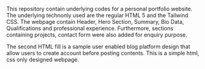 This repository contain underlying codes for a personal portfolio website. The underlying technonly used are the regular HTML 5 and the Tailwind CSS. The webpage contain Header, Hero Section, 
Summary, Bio Data, Qualifications and professional experience. Furthermore, sections containing projects, contact form were also added for enquiry purpose.

The second HTML fill is a sample user enabled blog platform design that allow users to create account before posting contents. This is a simple html, css only designed webpage. 
